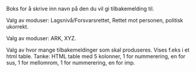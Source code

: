 
Boks for å skrive inn navn på den du vil gi tilbakemelding til.

Valg av moduser: Lagsnivå/Forsvarsrettet, Rettet mot personen, politisk ukorrekt.

Valg av moduser: ARK, XYZ.





Valg av hvor mange tilbakemeldinger som skal produseres. Vises f.eks i et html table.
Tanke: HTML table med 5 kolonner, 1 for nummerering, en for sus, 1 for mellomrom, 1 for nummerering, en for imp.